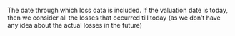 The date through which loss data is included.
If the valuation date is today, then we consider all the losses that occurred till today (as we don’t have any idea about the actual losses in the future)